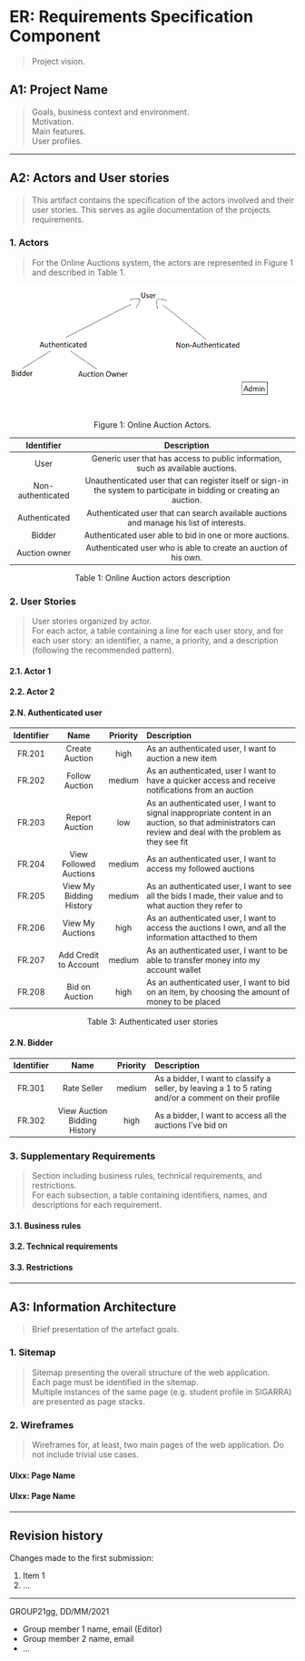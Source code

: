 # ER: Requirements Specification Component

> Project vision.

## A1: Project Name

> Goals, business context and environment.  
> Motivation.  
> Main features.  
> User profiles.


---


## A2: Actors and User stories

> This artifact contains the specification of the actors involved and their user stories. This serves as agile documentation of the projects requirements.


### 1. Actors

> For the Online Auctions system, the actors are represented in Figure 1 and described in Table 1.

![plot](./figure1.png)
<center> Figure 1: Online Auction Actors. </center>




| Identifier        | Description |
|      :---:        |    :---:    |
| User              | Generic user that has access to public information, such as available auctions.|
| Non-authenticated | Unauthenticated user that can register itself or sign-in the system to participate in bidding or creating an auction.|
|   Authenticated   | Authenticated user that can search available auctions and manage his list of interests.|
|      Bidder       | Authenticated user able to bid in one or more auctions.|
|   Auction owner   | Authenticated user who is able to create an auction of his own.|

<center> Table 1: Online Auction actors description </center>




### 2. User Stories

> User stories organized by actor.  
> For each actor, a table containing a line for each user story, and for each user story: an identifier, a name, a priority, and a description (following the recommended pattern).

#### 2.1. Actor 1

#### 2.2. Actor 2

#### 2.N. Authenticated user

| Identifier |               Name              | Priority | Description |
|   :---:    |              :---:              |   :---:  |:---    |
|   FR.201   |      Create Auction      |   high   | As an authenticated user, I want to auction a new item|
|   FR.202   |     Follow Auction  |  medium  | As an authenticated, user I want to have a quicker access and receive notifications from an auction
|   FR.203   |     Report Auction  |  low  | As an authenticated user, I want to signal inappropriate content in an auction, so that administrators can review and deal with the problem as they see fit
|   FR.204   | View Followed Auctions |   medium   | As an authenticated user, I want to access my followed auctions
|   FR.205   |          View My Bidding History         |   medium   | As an authenticated user, I want to see all the bids I made, their value and to what auction they refer to
|   FR.206   |          View My Auctions         |   high   | As an authenticated user, I want to access the auctions I own, and all the information attacthed to them
|   FR.207   |          Add Credit to Account        |   medium   |As an authenticated user, I want to be able to transfer money into my account wallet
|   FR.208   |          Bid on Auction        |   high   | As an authenticated user, I want to  bid on an item, by choosing the amount of money to be placed
<center> Table 3: Authenticated user stories </center>

#### 2.N. Bidder
| Identifier |               Name              | Priority | Description |
|   :---:    |              :---:              |   :---:  |:---    |
|   FR.301   |      Rate Seller     |   medium   | As a bidder, I want to classify a seller, by leaving a 1 to 5 rating and/or a comment on their profile|
|   FR.302   |     View Auction Bidding History  |  high  | As a bidder, I want to access all the auctions I've bid on

### 3. Supplementary Requirements

> Section including business rules, technical requirements, and restrictions.  
> For each subsection, a table containing identifiers, names, and descriptions for each requirement.

#### 3.1. Business rules

#### 3.2. Technical requirements

#### 3.3. Restrictions


---


## A3: Information Architecture

> Brief presentation of the artefact goals.


### 1. Sitemap

> Sitemap presenting the overall structure of the web application.  
> Each page must be identified in the sitemap.  
> Multiple instances of the same page (e.g. student profile in SIGARRA) are presented as page stacks.


### 2. Wireframes

> Wireframes for, at least, two main pages of the web application.
> Do not include trivial use cases.


#### UIxx: Page Name

#### UIxx: Page Name


---


## Revision history

Changes made to the first submission:
1. Item 1
1. ...

***
GROUP21gg, DD/MM/2021

* Group member 1 name, email (Editor)
* Group member 2 name, email
* ...